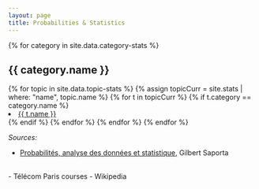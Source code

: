 ```yaml
---
layout: page
title: Probabilities & Statistics
---
```


{% for category in site.data.category-stats %}

<h2>{{ category.name }}</h2>
<u1>
    {% for topic in site.data.topic-stats %}
        {% assign topicCurr = site.stats | where: "name", topic.name %}
        {% for t in topicCurr %}
            {% if t.category == category.name %}
                <li class="nobull">
                    <a class="cleanLink" href="{{ t.url }}">{{ t.name }}</a>
                </li>
            {% endif %}
        {% endfor %}
    {% endfor %}
</u1>
{% endfor %}

<i>Sources:</i>
<br>
- <a href="http://www.editionstechnip.com/fr/catalogue-detail/149/probabilites-analyse-des-donnees-et-statistique.html">
    Probabilités, analyse des données et statistique</a>, Gilbert Saporta
<br>
- Télécom Paris courses
- Wikipedia